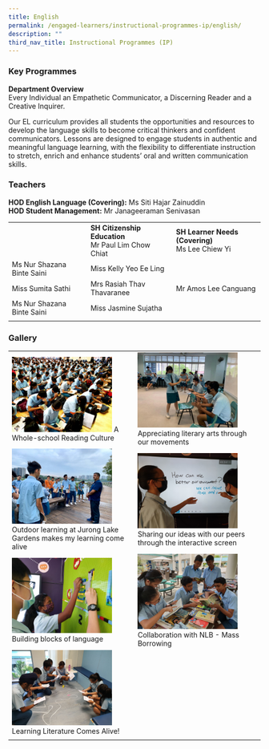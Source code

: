 ```yaml
---
title: English
permalink: /engaged-learners/instructional-programmes-ip/english/
description: ""
third_nav_title: Instructional Programmes (IP)
---
```

### Key Programmes

**Department Overview** <br>
Every Individual an Empathetic Communicator, a Discerning Reader and a Creative Inquirer.

Our EL curriculum provides all students the opportunities and resources to develop the language skills to become critical thinkers and confident communicators. Lessons are designed to engage students in authentic and meaningful language learning, with the flexibility to differentiate instruction to stretch, enrich and enhance students’ oral and written communication skills.

### Teachers

**HOD English Language (Covering):** Ms Siti Hajar Zainuddin <br>
**HOD Student Management:** Mr Janageeraman Senivasan 

| |  |  |
|--------|--------|--------|
| | **SH Citizenship Education** <br> Mr Paul Lim Chow Chiat | **SH Learner Needs (Covering)** <br> Ms Lee Chiew Yi |
| Ms Nur Shazana Binte Saini | Miss Kelly Yeo Ee Ling | | Miss Tan Mei See Ashley |
| Miss Sumita Sathi  | Mrs Rasiah Thav Thavaranee | Mr Amos Lee Canguang |
| Ms Nur Shazana Binte Saini | Miss Jasmine Sujatha  |
| | |

### Gallery

|  |  | 
| -------- | -------- | 
|<img src="/images/A%20Whole-school%20Reading%20Culture.jpeg" style="width:200px;"/>  A Whole-school Reading Culture | <img src="/images/Appreciating%20literary%20arts%20through%20our%20movements.jpg" style="width:200px;"/> Appreciating literary arts through our movements | 
| <img src="/images/Outdoor%20learning%20at%20Jurong%20Lake%20Gardens%20makes%20my%20learning%20come%20alive.jpg" style="width:200px;"/> Outdoor learning at Jurong Lake Gardens makes my learning come alive | <img src="/images/Sharing%20our%20ideas%20with%20our%20peers%20through%20the%20interactive%20screen.jpg" style="width:200px;"/> Sharing our ideas with our peers through the interactive screen |
| <img src="/images/Building%20blocks%20of%20language.jpg" style="width:200px;"/> Building blocks of language |  <img src="/images/Collaboration%20with%20NLB%20-%20Mass%20Borrowing.jpg" style="width:200px;"/> Collaboration with NLB - Mass Borrowing |
| <img src="/images/Learning%20Literature%20Comes%20Alive!.jpg" style="width:200px;"/> Learning Literature Comes Alive!| | 
| | |